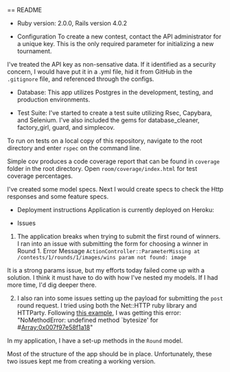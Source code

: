 == README

* Ruby version: 2.0.0, Rails version 4.0.2

* Configuration
To create a new contest, contact the API administrator for a unique key. This is the only required parameter for initializing a new tournament.

I've treated the API key as non-sensative data. If it identified as a security concern, I would have put it in a .yml file, hid it from GitHub in the `.gitignore` file, and referenced through the configs.

* Database:
This app utilizes Postgres in the development, testing, and production environments. 

* Test Suite:
I've started to create a test suite utilizing Rsec, Capybara, and Selenium. I've also included the gems for database_cleaner, factory_girl, guard, and simplecov. 

To run on tests on a local copy of this repository, navigate to the root directory and enter `rspec` on the command line.

Simple cov produces a code coverage report that can be found in `coverage` folder in the root directory. Open `room/coverage/index.html` for test coverage percentages. 

I've created some model specs. Next I would create specs to check the Http responses and some feature specs.

* Deployment instructions
Application is currently deployed on Heroku: 

* Issues

1. The application breaks when trying to submit the first round of winners. I ran into an issue with submitting the form for choosing a winner in Round 1.
Error Message
`ActionController::ParameterMissing at /contests/1/rounds/1/images/wins
param not found: image`

It is a strong params issue, but my efforts today failed come up with a solution. I think it must have to do with how I've nested my models. If I had more time, I'd dig deeper there. 

2. I also ran into some issues setting up the payload for submitting the `post` round request. I tried using both the Net::HTTP ruby library and HTTParty. Following [this example](http://stackoverflow.com/questions/3586616/help-me-with-posting-with-nethttp), I was getting this error: 
"NoMethodError: undefined method `bytesize' for #<Array:0x007f97e58f1a18>"

In my application, I have a set-up methods in the `Round` model.

Most of the structure of the app should be in place. Unfortunately, these two issues kept me from creating a working version. 

